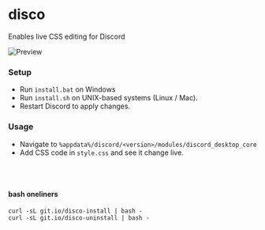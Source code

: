 # disco
Enables live CSS editing for Discord

![Preview](https://i.imgur.com/V38EtrJ.gif)

### Setup
- Run `install.bat` on Windows
- Run `install.sh` on UNIX-based systems (Linux / Mac).
- Restart Discord to apply changes.

### Usage
- Navigate to `%appdata%/discord/<version>/modules/discord_desktop_core`
- Add CSS code in `style.css` and see it change live.


<br><br>
#### bash oneliners
`curl -sL git.io/disco-install | bash -`<br>`curl -sL git.io/disco-uninstall | bash -`
